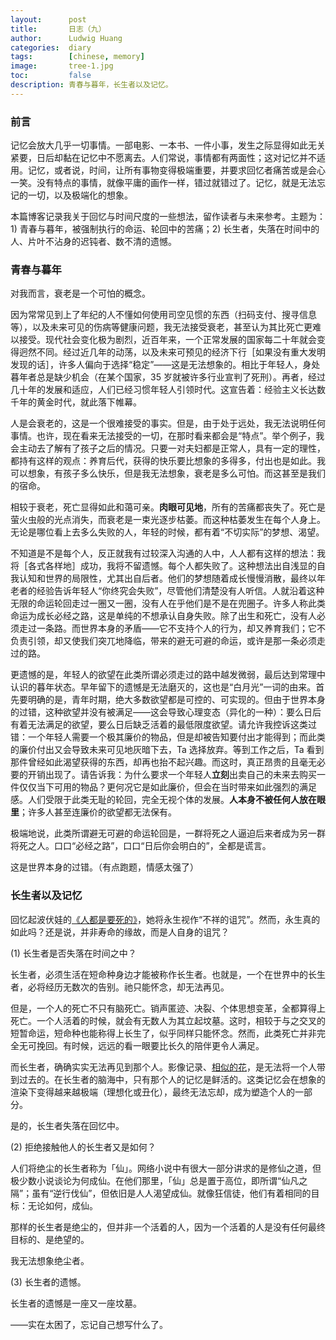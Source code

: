 ```yaml
---
layout:      post
title:       日志（九）
author:      Ludwig Huang
categories:  diary
tags:        [chinese, memory]
image:       tree-1.jpg
toc:         false
description: 青春与暮年，长生者以及记忆。
---
```


### 前言

记忆会放大几乎一切事情。一部电影、一本书、一件小事，发生之际显得如此无关紧要，日后却黏在记忆中不愿离去。人们常说，事情都有两面性；这对记忆并不适用。记忆，或者说，时间，让所有事物变得极端重要，并要求回忆者痛苦或是会心一笑。没有特点的事情，就像平庸的画作一样，错过就错过了。记忆，就是无法忘记的一切，以及极端化的想象。

本篇博客记录我关于回忆与时间尺度的一些想法，留作读者与未来参考。主题为：1) 青春与暮年，被强制执行的命运、轮回中的苦痛；2) 长生者，失落在时间中的人、片叶不沾身的迟钝者、数不清的遗憾。

### 青春与暮年

对我而言，衰老是一个可怕的概念。

因为常常见到上了年纪的人不懂如何使用司空见惯的东西（扫码支付、搜寻信息等），以及未来可见的伤病等健康问题，我无法接受衰老，甚至认为其比死亡更难以接受。现代社会变化极为剧烈，近百年来，一个正常发展的国家每二十年就会变得迥然不同。经过近几年的动荡，以及未来可预见的经济下行［如果没有重大发明发现的话］，许多人偏向于选择“稳定”——这是无法想象的。相比于年轻人，身处暮年者总是缺少机会（在某个国家，35 岁就被许多行业宣判了死刑）。再者，经过几十年的发展和适应，人们已经习惯年轻人引领时代。这宣告着：经验主义长达数千年的黄金时代，就此落下帷幕。

人是会衰老的，这是一个很难接受的事实。但是，由于处于远处，我无法说明任何事情。也许，现在看来无法接受的一切，在那时看来都会是“特点”。举个例子，我会主动去了解有了孩子之后的情况。只要一对夫妇都是正常人，具有一定的理性，都持有这样的观点：养育后代，获得的快乐要比想象的多得多，付出也是如此。我可以想象，有孩子多么快乐，但是我无法想象，衰老是多么可怕。而这甚至是我们的宿命。

相较于衰老，死亡显得如此和蔼可亲。**肉眼可见地**，所有的苦痛都丧失了。死亡是萤火虫般的光点消失，而衰老是一束光逐步枯萎。而这种枯萎发生在每个人身上。无论是哪位看上去多么失败的人，年轻的时候，都有着“不切实际”的梦想、渴望。

不知道是不是每个人，反正就我有过较深入沟通的人中，人人都有这样的想法：我将［各式各样地］成功，我将不留遗憾。每个人都失败了。这种想法出自浅显的自我认知和世界的局限性，尤其出自后者。他们的梦想随着成长慢慢消散，最终以年老者的经验告诉年轻人“你终究会失败”，尽管他们清楚没有人听信。人就沿着这种无限的命运轮回走过一圈又一圈，没有人在乎他们是不是在兜圈子。许多人称此类命运为成长必经之路，这是单纯的不想承认自身失败。除了出生和死亡，没有人必须走过一条路。而世界本身的矛盾——它不支持个人的行为，却又养育我们；它不负责引领，却又使我们突兀地降临，带来的避无可避的命运，或许是那一条必须走过的路。

更遗憾的是，年轻人的欲望在此类所谓必须走过的路中越发微弱，最后达到常理中认识的暮年状态。早年留下的遗憾是无法磨灭的，这也是“白月光”一词的由来。首先要明确的是，青年时期，绝大多数欲望都是可控的、可实现的。但由于世界本身的过错，这种欲望并没有被满足——这会导致心理变态（异化的一种）：要么日后有着无法满足的欲望，要么日后缺乏活着的最低限度欲望。请允许我控诉这类过错：一个年轻人需要一个极其廉价的物品，但是却被告知要付出才能得到；而此类的廉价付出又会导致未来可见地灰暗下去，Ta 选择放弃。等到工作之后，Ta 看到那件曾经如此渴望获得的东西，却再也抬不起兴趣。而这时，真正昂贵的且毫无必要的开销出现了。请告诉我：为什么要求一个年轻人**立刻**出卖自己的未来去购买一件仅仅当下可用的物品？更何况它是如此廉价，但会在当时带来如此强烈的满足感。人们受限于此类无耻的轮回，完全无视个体的发展。**人本身不被任何人放在眼里**；许多人甚至连廉价的欲望都无法保有。

极端地说，此类所谓避无可避的命运轮回是，一群将死之人逼迫后来者成为另一群将死之人。口口“必经之路”，口口“日后你会明白的”，全都是谎言。

这是世界本身的过错。（有点跑题，情感太强了）

### 长生者以及记忆

回忆起波伏娃的[《人都是要死的》](https://book.douban.com/subject/6310320/)，她将永生视作“不祥的诅咒”。然而，永生真的如此吗？还是说，并非寿命的缘故，而是人自身的诅咒？

(1) 长生者是否失落在时间之中？

长生者，必须生活在短命种身边才能被称作长生者。也就是，一个在世界中的长生者，必将经历无数次的告别。祂只能怀念，却无法再见。

但是，一个人的死亡不只有脑死亡。销声匿迹、决裂、个体思想变革，全都算得上死亡。一个人活着的时候，就会有无数人为其立起坟墓。这时，相较于与之交叉的短暂命运，短命种也能称得上长生了，似乎同样只能怀念。然而，此类死亡并非完全无可挽回。有时候，远远的看一眼要比长久的陪伴更令人满足。

而长生者，确确实实无法再见到那个人。影像记录、[相似的花](https://movie.douban.com/subject/1291877/)，是无法将一个人带到过去的。在长生者的脑海中，只有那个人的记忆是鲜活的。这类记忆会在想象的渲染下变得越来越极端（理想化或丑化），最终无法忘却，成为塑造个人的一部分。

是的，长生者失落在回忆中。

(2) 拒绝接触他人的长生者又是如何？

人们将绝尘的长生者称为「仙」。网络小说中有很大一部分讲求的是修仙之道，但极少数小说谈论为何成仙。在他们那里，「仙」总是置于高位，即所谓“仙凡之隔”；虽有“逆行伐仙”，但依旧是人人渴望成仙。就像狂信徒，他们有着相同的目标：无论如何，成仙。

那样的长生者是绝尘的，但并非一个活着的人，因为一个活着的人是没有任何最终目标的、是绝望的。

我无法想象绝尘者。

(3) 长生者的遗憾。

长生者的遗憾是一座又一座坟墓。

——实在太困了，忘记自己想写什么了。
